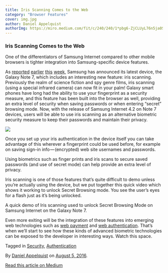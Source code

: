 ```yaml
---
title: Iris Scanning Comes to the Web
category: "Browser Features"
cover: img.jpg
author: Daniel Appelquist
authorImg: https://miro.medium.com/fit/c/240/240/1*pbg6-ZjCLUyL76n5ja0S5Q.jpeg
---
```


### Iris Scanning Comes to the Web

One of the differentiators of Samsung Internet compared to other mobile browsers is tighter integration into Samsung-specific device features.

As [reported](http://www.phonearena.com/news/4-cool-things-you-can-do-with-the-iris-scanner-on-the-Galaxy-Note-7_id83774) [earlier](http://motherboard.vice.com/read/samsung-galaxy-note-7-iris-scanner) [this](http://www.cnet.com/uk/news/samsung-galaxy-note-7-ready-for-the-rumble-of-the-jumbos/) [week](http://arstechnica.com/gadgets/2016/08/galaxy-note-7-hands-on-samsung-goes-full-sci-fi-with-an-iris-scanner/), Samsung has announced its latest device, the Galaxy Note 7, which includes an interesting new feature: iris scanning. Previously the realm of science fiction and spy genre films, iris scanning (using a special infrared camera) can now fit in your palm! Galaxy smart phones have long had the ability to use your fingerprint as a security measure, and this feature has been built into the browser as well, providing an extra level of security when saving passwords or when entering “secret” browsing mode. Now, with the release of Samsung Internet 4.2 on Note 7 devices, users will be able to use iris scanning as an alternative biometric security measure to keep their passwords and maintain their privacy.

![](https://cdn-images-1.medium.com/max/600/1*BFLPFSCPF0ooeBYD0XgiZw.png)

Once you set up your iris authentication in the device itself you can take advantage of this wherever a fingerprint could be used before, for example on saving sign-in info — (encrypted) web site usernames and passwords.

Using biometrics such as finger prints and iris scans to secure saved passwords (and use of secret mode) can help provide an extra level of privacy.

Iris scanning is one of those features that’s quite difficult to demo unless you’re actually using the device, but we put together this quick video which shows it working to unlock Secret Browsing mode. You see the user’s eyes for a flash just as it’s being unlocked.

A quick demo of Iris scanning used to unlock Secret Browsing Mode on Samsung Internet on the Galaxy Note 7.

Even more exiting will be the integration of these features into emerging web technologies such as [web payment](https://www.w3.org/Payments/WG/) and [web authentication](https://www.w3.org/blog/webauthn/). That’s when we’ll start to see how these kinds of advanced biometric technologies can be exposed to the developer in interesting ways. Watch this space.

Tagged in [Security](https://medium.com/tag/security), [Authentication](https://medium.com/tag/authentication)

By [Daniel Appelquist](https://medium.com/@torgo) on [August 5, 2016](https://medium.com/p/516b40063622).

[Read this article on Medium](https://medium.com/@torgo/iris-scanning-comes-to-the-web-516b40063622)